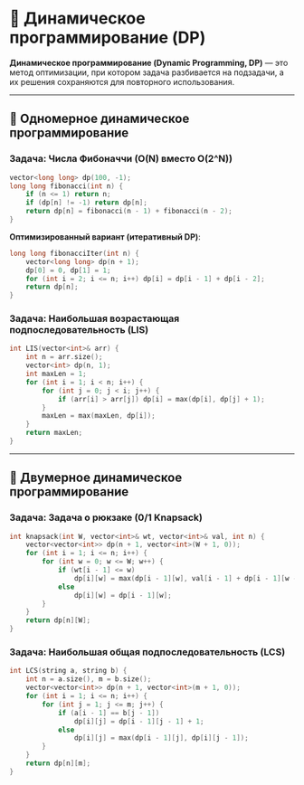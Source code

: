 # 🚀 Динамическое программирование (DP)

**Динамическое программирование (Dynamic Programming, DP)** — это метод оптимизации, при котором задача разбивается на подзадачи, а их решения сохраняются для повторного использования.

---

## 🔹 Одномерное динамическое программирование

### Задача: Числа Фибоначчи (O(N) вместо O(2^N))
```cpp
vector<long long> dp(100, -1);
long long fibonacci(int n) {
    if (n <= 1) return n;
    if (dp[n] != -1) return dp[n];
    return dp[n] = fibonacci(n - 1) + fibonacci(n - 2);
}
```

**Оптимизированный вариант (итеративный DP)**:
```cpp
long long fibonacciIter(int n) {
    vector<long long> dp(n + 1);
    dp[0] = 0, dp[1] = 1;
    for (int i = 2; i <= n; i++) dp[i] = dp[i - 1] + dp[i - 2];
    return dp[n];
}
```

### Задача: Наибольшая возрастающая подпоследовательность (LIS)
```cpp
int LIS(vector<int>& arr) {
    int n = arr.size();
    vector<int> dp(n, 1);
    int maxLen = 1;
    for (int i = 1; i < n; i++) {
        for (int j = 0; j < i; j++) {
            if (arr[i] > arr[j]) dp[i] = max(dp[i], dp[j] + 1);
        }
        maxLen = max(maxLen, dp[i]);
    }
    return maxLen;
}
```

---

## 🔹 Двумерное динамическое программирование

### Задача: Задача о рюкзаке (0/1 Knapsack)
```cpp
int knapsack(int W, vector<int>& wt, vector<int>& val, int n) {
    vector<vector<int>> dp(n + 1, vector<int>(W + 1, 0));
    for (int i = 1; i <= n; i++) {
        for (int w = 0; w <= W; w++) {
            if (wt[i - 1] <= w)
                dp[i][w] = max(dp[i - 1][w], val[i - 1] + dp[i - 1][w - wt[i - 1]]);
            else
                dp[i][w] = dp[i - 1][w];
        }
    }
    return dp[n][W];
}
```

### Задача: Наибольшая общая подпоследовательность (LCS)
```cpp
int LCS(string a, string b) {
    int n = a.size(), m = b.size();
    vector<vector<int>> dp(n + 1, vector<int>(m + 1, 0));
    for (int i = 1; i <= n; i++) {
        for (int j = 1; j <= m; j++) {
            if (a[i - 1] == b[j - 1])
                dp[i][j] = dp[i - 1][j - 1] + 1;
            else
                dp[i][j] = max(dp[i - 1][j], dp[i][j - 1]);
        }
    }
    return dp[n][m];
}
```
